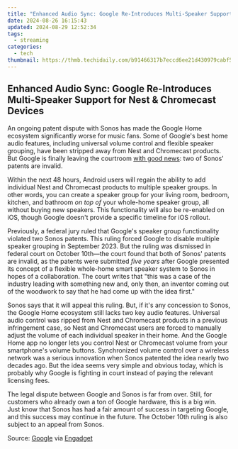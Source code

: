 ```yaml
---
title: "Enhanced Audio Sync: Google Re-Introduces Multi-Speaker Support for Nest & Chromecast Devices"
date: 2024-08-26 16:15:43
updated: 2024-08-29 12:52:34
tags:
  - streaming
categories:
  - tech
thumbnail: https://thmb.techidaily.com/b91466317b7eccd6ee21d430979cabf5463805ed441067719a242af16768dcd1.jpg
---
```


## Enhanced Audio Sync: Google Re-Introduces Multi-Speaker Support for Nest & Chromecast Devices

An ongoing patent dispute with Sonos has made the Google Home ecosystem significantly worse for music fans. Some of Google's best home audio features, including universal volume control and flexible speaker grouping, have been stripped away from Nest and Chromecast products. But Google is finally leaving the courtroom [with good news](https://blog.google/outreach-initiatives/public-policy/google-home-sonos-patent-update/): two of Sonos' patents are invalid.

 Within the next 48 hours, Android users will regain the ability to add individual Nest and Chromecast products to multiple speaker groups. In other words, you can create a speaker group for your living room, bedroom, kitchen, and bathroom _on top of_ your whole-home speaker group, all without buying new speakers. This functionality will also be re-enabled on iOS, though Google doesn't provide a specific timeline for iOS rollout.

 Previously, a federal jury ruled that Google's speaker group functionality violated two Sonos patents. This ruling forced Google to disable multiple speaker grouping in September 2023\. But the ruling was dismissed in federal court on October 10th—the court found that both of Sonos' patents are invalid, as the patents were submitted _five years_ after Google presented its concept of a flexible whole-home smart speaker system to Sonos in hopes of a collaboration. The court writes that "this was a case of the industry leading with something new and, only then, an inventor coming out of the woodwork to say that he had come up with the idea first."

 Sonos says that it will appeal this ruling. But, if it's any concession to Sonos, the Google Home ecosystem still lacks two key audio features. Universal audio control was ripped from Nest and Chromecast products in a previous infringement case, so Nest and Chromecast users are forced to manually adjust the volume of each individual speaker in their home. And the Google Home app no longer lets you control Nest or Chromecast volume from your smartphone's volume buttons. Synchronized volume control over a wireless network was a serious innovation when Sonos patented the idea nearly two decades ago. But the idea seems very simple and obvious today, which is probably why Google is fighting in court instead of paying the relevant licensing fees.

 The legal dispute between Google and Sonos is far from over. Still, for customers who already own a ton of Google hardware, this is a big win. Just know that Sonos has had a fair amount of success in targeting Google, and this success may continue in the future. The October 10th ruling is also subject to an appeal from Sonos.

 Source: [Google](https://www.googlenestcommunity.com/t5/Blog/Update-regarding-recent-changes-to-speaker-groups-for-Nest-speakers/ba-p/489728) via [Engadget](https://www.engadget.com/google-brings-back-smart-speaker-grouping-after-sonos-lawsuit-victory-081200931.html?src=rss)

<ins class="adsbygoogle"
     style="display:block"
     data-ad-format="autorelaxed"
     data-ad-client="ca-pub-7571918770474297"
     data-ad-slot="1223367746"></ins>



<ins class="adsbygoogle"
     style="display:block"
     data-ad-client="ca-pub-7571918770474297"
     data-ad-slot="8358498916"
     data-ad-format="auto"
     data-full-width-responsive="true"></ins>

